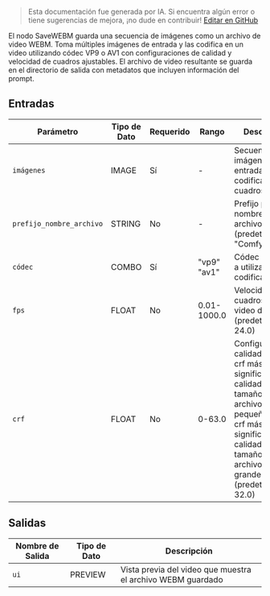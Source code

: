 > Esta documentación fue generada por IA. Si encuentra algún error o tiene sugerencias de mejora, ¡no dude en contribuir! [Editar en GitHub](https://github.com/Comfy-Org/embedded-docs/blob/main/comfyui_embedded_docs/docs/SaveWEBM/es.md)

El nodo SaveWEBM guarda una secuencia de imágenes como un archivo de video WEBM. Toma múltiples imágenes de entrada y las codifica en un video utilizando códec VP9 o AV1 con configuraciones de calidad y velocidad de cuadros ajustables. El archivo de video resultante se guarda en el directorio de salida con metadatos que incluyen información del prompt.

## Entradas

| Parámetro | Tipo de Dato | Requerido | Rango | Descripción |
|-----------|-----------|----------|-------|-------------|
| `imágenes` | IMAGE | Sí | - | Secuencia de imágenes de entrada para codificar como cuadros de video |
| `prefijo_nombre_archivo` | STRING | No | - | Prefijo para el nombre del archivo de salida (predeterminado: "ComfyUI") |
| `códec` | COMBO | Sí | "vp9"<br>"av1" | Códec de video a utilizar para la codificación |
| `fps` | FLOAT | No | 0.01-1000.0 | Velocidad de cuadros para el video de salida (predeterminado: 24.0) |
| `crf` | FLOAT | No | 0-63.0 | Configuración de calidad donde un crf más alto significa menor calidad con tamaño de archivo más pequeño, y un crf más bajo significa mayor calidad con tamaño de archivo más grande (predeterminado: 32.0) |

## Salidas

| Nombre de Salida | Tipo de Dato | Descripción |
|-------------|-----------|-------------|
| `ui` | PREVIEW | Vista previa del video que muestra el archivo WEBM guardado |
